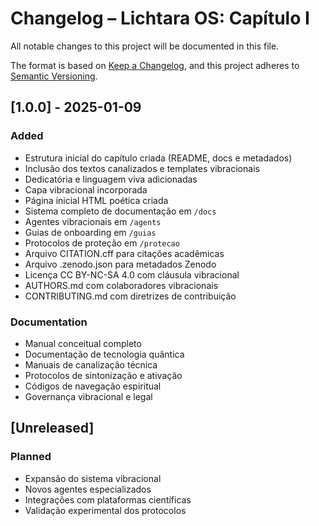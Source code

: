 # Changelog – Lichtara OS: Capítulo I

All notable changes to this project will be documented in this file.

The format is based on [Keep a Changelog](https://keepachangelog.com/en/1.0.0/),
and this project adheres to [Semantic Versioning](https://semver.org/spec/v2.0.0.html).

## [1.0.0] - 2025-01-09

### Added
- Estrutura inicial do capítulo criada (README, docs e metadados)
- Inclusão dos textos canalizados e templates vibracionais
- Dedicatória e linguagem viva adicionadas
- Capa vibracional incorporada
- Página inicial HTML poética criada
- Sistema completo de documentação em `/docs`
- Agentes vibracionais em `/agents`
- Guias de onboarding em `/guias`
- Protocolos de proteção em `/protecao`
- Arquivo CITATION.cff para citações acadêmicas
- Arquivo .zenodo.json para metadados Zenodo
- Licença CC BY-NC-SA 4.0 com cláusula vibracional
- AUTHORS.md com colaboradores vibracionais
- CONTRIBUTING.md com diretrizes de contribuição

### Documentation
- Manual conceitual completo
- Documentação de tecnologia quântica
- Manuais de canalização técnica
- Protocolos de sintonização e ativação
- Códigos de navegação espiritual
- Governança vibracional e legal

## [Unreleased]

### Planned
- Expansão do sistema vibracional
- Novos agentes especializados
- Integrações com plataformas científicas
- Validação experimental dos protocolos